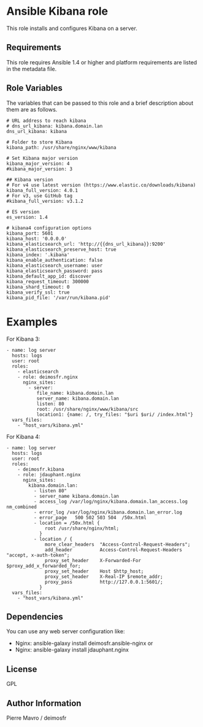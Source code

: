 Ansible Kibana role
===================

This role installs and configures Kibana on a server.

Requirements
------------

This role requires Ansible 1.4 or higher and platform requirements are listed
in the metadata file.

Role Variables
--------------

The variables that can be passed to this role and a brief description about
them are as follows.

```
# URL address to reach kibana
# dns_url_kibana: kibana.domain.lan
dns_url_kibana: kibana

# Folder to store Kibana
kibana_path: /usr/share/nginx/www/kibana

# Set Kibana major version
kibana_major_version: 4
#kibana_major_version: 3

## Kibana version
# For v4 use latest version (https://www.elastic.co/downloads/kibana)
kibana_full_version: 4.0.1
# For v3, use GitHub tag
#kibana_full_version: v3.1.2

# ES version
es_version: 1.4

# kibana4 configuration options
kibana_port: 5601
kibana_host: '0.0.0.0'
kibana_elasticsearch_url: 'http://{{dns_url_kibana}}:9200'
kibana_elasticsearch_preserve_host: true
kibana_index: '.kibana'
kibana_enable_authentication: false
kibana_elasticsearch_username: user
kibana_elasticsearch_password: pass
kibana_default_app_id: discover
kibana_request_timeout: 300000
kibana_shard_timeout: 0
kibana_verify_ssl: true
kibana_pid_file: '/var/run/kibana.pid'
```

Examples
========

For Kibana 3:

```
- name: log server
  hosts: logs
  user: root
  roles:
    - elasticsearch
    - role: deimosfr.nginx
      nginx_sites:
        - server:
           file_name: kibana.domain.lan
           server_name: kibana.domain.lan
           listen: 80
           root: /usr/share/nginx/www/kibana/src
           location1: {name: /, try_files: "$uri $uri/ /index.html"}
  vars_files:
    - "host_vars/kibana.yml"
```

For Kibana 4:

```
- name: log server
  hosts: logs
  user: root
  roles:
    - deimosfr.kibana
    - role: jdauphant.nginx
      nginx_sites:
        kibana.domain.lan:
          - listen 80"
          - server_name kibana.domain.lan
          - access_log /var/log/nginx/kibana.domain.lan_access.log nm_combined
          - error_log /var/log/nginx/kibana.domain.lan_error.log
          - error_page   500 502 503 504  /50x.html
          - location = /50x.html {
              root /usr/share/nginx/html;
            }
          - location / {
              more_clear_headers  "Access-Control-Request-Headers";
              add_header          Access-Control-Request-Headers "accept, x-auth-token";
              proxy_set_header    X-Forwarded-For $proxy_add_x_forwarded_for;
              proxy_set_header    Host $http_host;
              proxy_set_header    X-Real-IP $remote_addr;
              proxy_pass          http://127.0.0.1:5601/;
            }
  vars_files:
    - "host_vars/kibana.yml"
```

Dependencies
------------

You can use any web server configuration like:
- Nginx: ansible-galaxy install deimosfr.ansible-nginx
or
- Nginx: ansible-galaxy install jdauphant.nginx

License
-------

GPL

Author Information
------------------

Pierre Mavro / deimosfr


